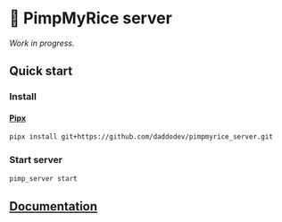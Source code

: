 # 🍙 PimpMyRice server

_Work in progress._

## Quick start

### Install

#### [Pipx](https://pipx.pypa.io/stable/installation/)

```bash
pipx install git+https://github.com/daddodev/pimpmyrice_server.git
```

### Start server

```bash
pimp_server start
```

## [Documentation](https://pimpmyrice.vercel.app/docs)
